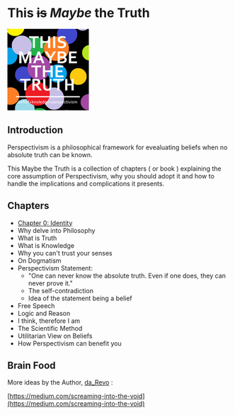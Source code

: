 
# This ~~is~~ _Maybe_ the Truth

![cover](cover.jpg)

## Introduction

 Perspectivism is a philosophical framework for evealuating beliefs when no absolute truth can be known.

 This Maybe the Truth is a collection of chapters ( or book ) explaining the core assumption of Perspectivism, why you should adopt it and how to handle the implications and complications it presents.

## Chapters

* [Chapter 0: Identity](book/Chapter_0.md)
* Why delve into Philosophy
* What is Truth
* What is Knowledge
* Why you can't trust your senses
* On Dogmatism
* Perspectivism Statement:
  * "One can never know the absolute truth. Even if one does, they can never prove it."
  * The self-contradiction
  * Idea of the statement being a belief
* Free Speech
* Logic and Reason
* I think, therefore I am
* The Scientific Method
* Utilitarian View on Beliefs
* How Perspectivism can benefit you

## Brain Food

 More ideas by the Author, [da_Revo](https://medium.com/@da_revo) :

 [https://medium.com/screaming-into-the-void](https://medium.com/screaming-into-the-void)
